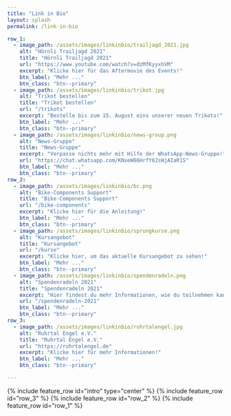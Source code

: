```yaml
---
title: "Link in Bio"
layout: splash
permalink: /link-in-bio

row_1:
  - image_path: /assets/images/linkinbio/trailjagd_2021.jpg
    alt: "Hörnli Trailjagd 2021"
    title: "Hörnli Trailjagd 2021"
    url: "https://www.youtube.com/watch?v=dzMfKyyxhVM"
    excerpt: "Klicke hier für das Aftermovie des Events!"
    btn_label: "Mehr ..."
    btn_class: "btn--primary"
  - image_path: /assets/images/linkinbio/trikot.jpg
    alt: "Trikot bestellen"
    title: "Trikot bestellen"
    url: "/trikots"
    excerpt: "Bestelle bis zum 15. August eins unserer neuen Trikots!"
    btn_label: "Mehr ..."
    btn_class: "btn--primary"
  - image_path: /assets/images/linkinbio/news-group.png
    alt: "News-Gruppe"
    title: "News-Gruppe"
    excerpt: "Verpasse nichts mehr mit Hilfe der WhatsApp-News-Gruppe!"
    url: "https://chat.whatsapp.com/KNxeW86HrfY62sWjAIaR1S"
    btn_label: "Mehr ..."
    btn_class: "btn--primary"
row_2:
  - image_path: /assets/images/linkinbio/bc.png
    alt: "Bike-Components Support"
    title: "Bike-Components Support"
    url: "/bike-components"
    excerpt: "Klicke hier für die Anleitung!"
    btn_label: "Mehr ..."
    btn_class: "btn--primary"
  - image_path: /assets/images/linkinbio/sprungkurse.png
    alt: "Kursangebot"
    title: "Kursangebot"
    url: "/kurse"
    excerpt: "Klicke hier, um das aktuelle Kursangebot zu sehen!"
    btn_label: "Mehr ..."
    btn_class: "btn--primary"
  - image_path: /assets/images/linkinbio/spendenradeln.png
    alt: "Spendenradeln 2021"
    title: "Spendenradeln 2021"
    excerpt: "Hier findest du mehr Informationen, wie du teilnehmen kannst!"
    url: "/spendenradeln-2021"
    btn_label: "Mehr ..."
    btn_class: "btn--primary"
row_3:
  - image_path: /assets/images/linkinbio/ruhrtalengel.jpg
    alt: "Ruhrtal Engel e.V."
    title: "Ruhrtal Engel e.V."
    url: "https://ruhrtalengel.de"
    excerpt: "Klicke hier für mehr Informationen!"
    btn_label: "Mehr ..."
    btn_class: "btn--primary"

---
```



{% include feature_row id="intro" type="center" %}
{% include feature_row id="row_3" %}
{% include feature_row id="row_2" %}
{% include feature_row id="row_1" %}
